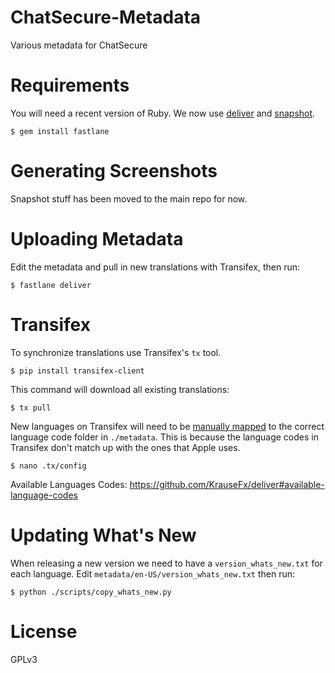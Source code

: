 ChatSecure-Metadata
===================

Various metadata for ChatSecure


# Requirements
You will need a recent version of Ruby. We now use [deliver](https://github.com/KrauseFx/deliver) and [snapshot](https://github.com/KrauseFx/snapshot).

    $ gem install fastlane

# Generating Screenshots

Snapshot stuff has been moved to the main repo for now.

# Uploading Metadata

Edit the metadata and pull in new translations with Transifex, then run:

    $ fastlane deliver

# Transifex

To synchronize translations use Transifex's `tx` tool.

    $ pip install transifex-client
    
This command will download all existing translations:

    $ tx pull
    
New languages on Transifex will need to be [manually mapped](http://docs.transifex.com/developer/client/config) to the correct language code folder in `./metadata`. This is because the language codes in Transifex don't match up with the ones that Apple uses.

    $ nano .tx/config
    
Available Languages Codes: https://github.com/KrauseFx/deliver#available-language-codes
    
    
# Updating What's New
    
When releasing a new version we need to have a `version_whats_new.txt` for each language. Edit `metadata/en-US/version_whats_new.txt` then run:

    $ python ./scripts/copy_whats_new.py
    
# License

GPLv3